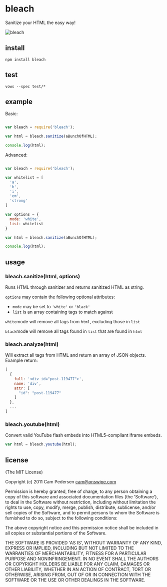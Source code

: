 # bleach

Sanitize your HTML the easy way!

![bleach](http://i.imgur.com/9qSfd.png)

## install

    npm install bleach

## test

    vows --spec test/*

## example

Basic:

````javascript

var bleach = require('bleach');

var html = bleach.sanitize(aBunchOfHTML);

console.log(html);
````

Advanced:

````javascript

var bleach = require('bleach');

var whitelist = [
  'a',
  'b',
  'i',
  'em',
  'strong'
]

var options = {
  mode: 'white',
  list: whitelist
}

var html = bleach.sanitize(aBunchOfHTML);

console.log(html);
````

## usage

### bleach.sanitize(html, options)

Runs HTML through sanitizer and returns sanitized HTML as string.

`options` may contain the following optional attributes:

*   `mode` may be set to `'white'` or `'black'`
*   `list` is an array containing tags to match against

`white`mode will remove all tags from `html`, excluding those in `list`

`black`mode will remove all tags found in `list` that are found in `html`

### bleach.analyze(html)

Will extract all tags from HTML and return an array of JSON objects. Example return:

````javascript
[
  {
    full: '<div id="post-119477">',
    name: 'div',
    attr: [
      "id": "post-119477"
    ]
  },
  ...
]
````

### bleach.youtube(html)

Convert valid YouTube flash embeds into HTML5-compliant iframe embeds.

````javascript
var html = bleach.youtube(html);
````

## license

(The MIT License)

Copyright (c) 2011 Cam Pedersen <cam@onswipe.com>

Permission is hereby granted, free of charge, to any person obtaining a copy of this software and associated documentation files (the 'Software'), to deal in the Software without restriction, including without limitation the rights to use, copy, modify, merge, publish, distribute, sublicense, and/or sell copies of the Software, and to permit persons to whom the Software is furnished to do so, subject to the following conditions:

The above copyright notice and this permission notice shall be included in all copies or substantial portions of the Software.

THE SOFTWARE IS PROVIDED 'AS IS', WITHOUT WARRANTY OF ANY KIND, EXPRESS OR IMPLIED, INCLUDING BUT NOT LIMITED TO THE WARRANTIES OF MERCHANTABILITY, FITNESS FOR A PARTICULAR PURPOSE AND NONINFRINGEMENT. IN NO EVENT SHALL THE AUTHORS OR COPYRIGHT HOLDERS BE LIABLE FOR ANY CLAIM, DAMAGES OR OTHER LIABILITY, WHETHER IN AN ACTION OF CONTRACT, TORT OR OTHERWISE, ARISING FROM, OUT OF OR IN CONNECTION WITH THE SOFTWARE OR THE USE OR OTHER DEALINGS IN THE SOFTWARE.
